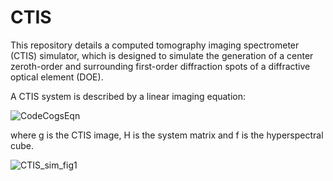# CTIS
This repository details a computed tomography imaging spectrometer (CTIS) simulator, which is designed to simulate the generation of a center zeroth-order and surrounding first-order diffraction spots of a diffractive optical element (DOE). 

A CTIS system is described by a linear imaging equation:

![CodeCogsEqn](https://user-images.githubusercontent.com/25078549/159443058-0fae7ac3-9f10-4586-9a00-22fd262dc6d7.svg)

where g is the CTIS image, H is the system matrix and f is the hyperspectral cube.

![CTIS_sim_fig1](https://user-images.githubusercontent.com/25078549/159441650-dad683ce-b5ed-4f01-be8a-174402e091c7.png)


